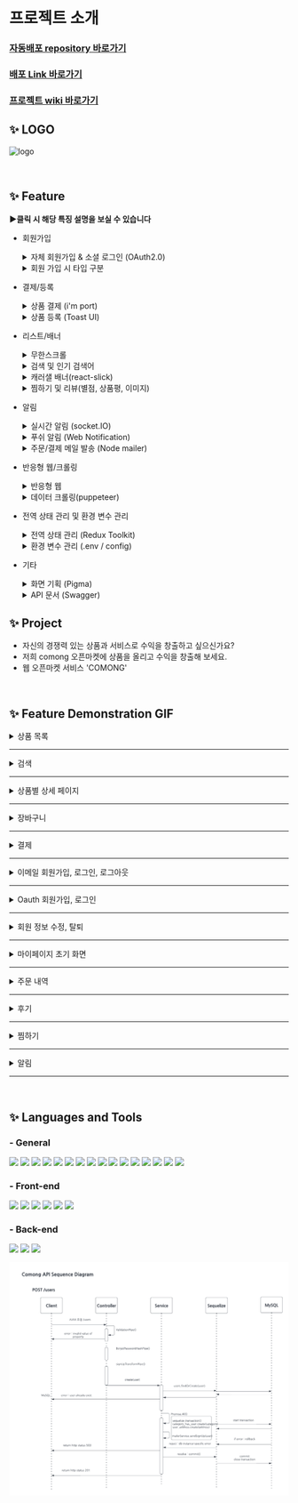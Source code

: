 # 프로젝트 소개

### [자동배포 repository 바로가기](https://github.com/onewithtruth/comong)
### [배포 Link 바로가기](https://www.comong.kr/)
### [프로젝트 wiki 바로가기](https://github.com/codestates/comong/wiki)

## ✨ LOGO

![logo](https://imagedelivery.net/BOKuAiJyROlMLXwCcBYMqQ/9cb76ebb-2ba7-4998-40d8-056e6fe5d700/public)

</br>

## ✨ Feature

<strong>▶클릭 시 해당 특징 설명을 보실 수 있습니다</strong>

- 회원가입
    <details><summary>자체 회원가입 & 소셜 로그인 (OAuth2.0)</summary>
    <ul>
        <li> OAuth2.0 소셜 회원가입 및 로그인 (네이버, 구글, 카카오 연동) </li>
    </ul>
    </details>
    <details><summary>회원 가입 시 타입 구분</summary>
    <ul>
        <li> 중첩 라우팅을 종한 회원타입 구분 </li>
        <li> 일반회원(구매만 가능), 판매회원(판매만 가능) 구분 </li>
    </ul>
    </details>

- 결제/등록
    <details><summary>상품 결제 (i'm port)</summary>
     <ul>
        <li>아임포트(i'm port) API 연동 결제 기능 구현 </li>
        <li>카드 결제 진행 가능 (데스크탑 한정)</li>
        <li>결제 진행 시 실제 금액은 빠져나가지 않음</li>
    </ul>
    </details>
    <details><summary>상품 등록 (Toast UI)</summary>
     <ul>
        <li>Toast UI editor를 활용한 상품 등록 기능</li>
        <li>Markdown 방식으로 상품 설명 텍스트 꾸미기 가능</li>
    </ul>
    </details>

- 리스트/배너
    <details><summary>무한스크롤</summary>
    <ul>
        <li>메인 페이지 상품 리스트 무한 스크롤 구현</li>
    </ul>
    </details>
    <details><summary>검색 및 인기 검색어</summary>
     <ul>
        <li>최상단 네브바에서 상품명 및 설명으로 검색 가능</li>
        <li>요청 횟수 TOP5 해당 키워드 '실시간 인기검색어'로 제공</li>
    </ul>
    </details>
    <details><summary>캐러샐 배너(react-slick)</summary>
     <ul>
        <li>reack-slick 라이브러리를 활용한 캐러샐 배너 구현</li>
        <li>배너 클릭 시 해당 상품 또는 목록 페이지로 이동</li>
    </ul>
    </details>
    <details><summary>찜하기 및 리뷰(별점, 상품평, 이미지)</summary>
     <ul>
        <li>상품 찜하기 기능 구현(마이페이지 이동 시 찜하기 목록 확인 가능)</li>
        <li>상품 구매 고객 대상 상품평 별점 및 텍스트 작성 기능</li>
    </ul>
    </details>

- 알림
    <details><summary>실시간 알림 (socket.IO)</summary>
     <ul>
        <li> Socket.IO를 활용한 구매 및 배송 정보 실시간 알림 </li>
    </ul>
    </details>
    <details><summary>푸쉬 알림 (Web Notification)</summary>
     <ul>
        <li> Web Notification API 활용한 푸쉬 알림 </li>
    </ul>
    </details>
    <details><summary>주문/결제 메일 발송 (Node mailer)</summary>
     <ul>
        <li>Node mailer를 활용한 메일 발송 (주문/결제정보 안내)</li>
    </ul>
    </details>


- 반응형 웹/크롤링
    <details><summary>반응형 웹</summary>
         - 기준</br>
         1) 모바일 (가로 767px 이하)</br>
         2) 타블렛 (가로 768px 이상 1199px 이하)</br>
         3) 데스크탑 (가로 1200px 이상)</br></br>
         - 시연 GIF</br>
      <img width="700" src="https://user-images.githubusercontent.com/86667412/170004359-a79cf983-5ca2-44c5-8975-db43d4b85959.gif"/></details>
    </details>
     <details><summary>데이터 크롤링(puppeteer)</summary>
     <ul>
        <li>summarycheerio와 puppeteer를 사용한 상품 데이터 크롤링</li>
    </ul>
    </details>
 - 전역 상태 관리 및 환경 변수 관리
     <details><summary>전역 상태 관리 (Redux Toolkit)</summary>
     <ul>
        <li>redux toolkit을 이용한 전역 상태 관리 (로그인 여부, 회원 정보 등)</li>
         <li>
             <a href="https://github.com/codestates/comong/tree/main/client/src/redux">
             Redux toolkit 코드 바로가기
             </a>
         </li>
    </ul>
        </details>
     <details><summary>환경 변수 관리 (.env / config)</summary>
     <ul>
         <li>.env : 인증 관련 정보 (gitignore에 포함) </li>
         <li>.env : API url 목록 (gitignore에 미포함) </li>
    </ul>
    </details>
    
    
- 기타
    <details><summary>화면 기획 (Pigma)</summary>
     <ul>
        <a href='https://www.figma.com/file/2pNOzhVX2JcKCHWHzh4Yc0/4-weeks-project?node-id=17%3A320'>코몽(Comong) 서비스 화면 기획 Pigma 링크</a>
    </ul>
    </details>
    <details><summary>API 문서 (Swagger)</summary>
     <ul>
        <a href='https://api.comong.kr/api/'>코몽(Comong) 서비스 API 문서 링크</a>
    </ul>
    </details>

## ✨ Project

- 자신의 경쟁력 있는 상품과 서비스로 수익을 창출하고 싶으신가요?
- 저희 comong 오픈마켓에 상품을 올리고 수익을 창출해 보세요.
- 웹 오픈마켓 서비스 'COMONG'

</br>

## ✨ Feature Demonstration GIF

<details>
  <summary> 상품 목록 </summary>

  <details>
  <summary> 메인 배너 (자동 슬라이드)</summary>
    <img width="700" src="https://user-images.githubusercontent.com/86667412/158828284-b418222d-f2d2-40ec-a9d8-899fad1d1100.gif"/>
  </details>

  <details>
  <summary> 상품 목록 (무한스크롤) </summary>
    <img width="700" src="https://user-images.githubusercontent.com/86667412/158832768-90f6f518-23cf-4d42-9b38-6c47e8ed18ce.gif"/>
  </details>
  
  <details>
  <summary> 상품 목록 (카테고리별 필터)  </summary>
    <img width="700" src="https://user-images.githubusercontent.com/86667412/158832382-c8ff7e60-a8aa-4704-b8c0-88316e2ec288.gif"/>
  </details>
  
</details>

---

<details>
  <summary> 검색 </summary>

  <details>
  <summary> 상품 검색 </summary>
    <img width="700" src="https://user-images.githubusercontent.com/86667412/158833765-129ab415-eda0-456c-b71e-10e05bff9f2c.gif"/>
  </details>
  
  <details>
  <summary> 인기검색어 </summary>
    <img width="700" src="https://user-images.githubusercontent.com/86667412/158833652-8309192f-3ecd-4399-80bc-52e94ad9f076.gif"/>
  </details>

</details>

---

<details>
  <summary> 상품별 상세 페이지 </summary>

  <details>
  <summary> 상품 사진 </summary>
    <img width="700" src="https://user-images.githubusercontent.com/86667412/158838630-164b5c36-fc3a-4c9a-8334-1397cda64b45.gif"/>
  </details>
  
  <details>
  <summary> 상품 설명 </summary>
    <img width="700" src="https://user-images.githubusercontent.com/86667412/158838734-ecebc4a1-e1c4-4790-9182-aa1ce24fdea1.gif"/>
  </details>
  
  <details>
  <summary> 상품평 </summary>
    <img width="700" src="https://user-images.githubusercontent.com/86667412/158838847-b6b46526-1cb4-461f-ada1-7360ad8bc25e.gif"/>
  </details>
  
</details>

---

<details>
  <summary> 장바구니 </summary>

  <details>
  <summary> 장바구니 담기 </summary>
    <img width="700" src="https://user-images.githubusercontent.com/86667412/158920976-9851a6e1-c839-483e-8b07-01df743efc54.gif"/>
  </details>
  
  <details>
  <summary> 장바구니 상품 개수 조절 </summary>
    <img width="700" src="https://user-images.githubusercontent.com/86667412/158921415-a812ec0a-7a8f-418c-a7ba-312e67592437.gif"/>
  </details>
  
  <details>
  <summary> 장바구니 상품 삭제 </summary>
    <img width="700" src="https://user-images.githubusercontent.com/86667412/158921258-6fa7e193-37d4-4ad2-b5f1-f847345ae3e7.gif"/>
  </details>
  
  
</details>

---

<details>
  <summary> 결제 </summary>

  <details>
  <summary> 결제 선택(장바구니) </summary>
    <img width="700" src="https://user-images.githubusercontent.com/86667412/158921854-2547fd55-1ec5-4f3c-8f51-b780095d1a61.gif"/>
  </details>

  <details>
  <summary> 결제 선택 (상품 페이지) </summary>
    <img width="700" src="https://user-images.githubusercontent.com/86667412/158921907-5dcbc0ca-0f61-453e-9cc0-11052b6d3711.gif"/>
  </details>  
  
  <details>
  <summary> 결제 주소 입력 </summary>
    <img width="700" src="https://user-images.githubusercontent.com/86667412/158925689-8a10c5d4-d81e-4ddc-a367-a4a2a00542cd.gif"/>
  </details>

  <details>
  <summary> 결제 진행 </summary>
    <img width="700" src="https://user-images.githubusercontent.com/86667412/158925748-56cc823f-a6fb-440b-9ad1-14bdbaef6bf6.gif"/>
  </details>  
  
  <details>
  <summary> 결제 카드 선택 </summary>
    <img width="700" src="https://user-images.githubusercontent.com/86667412/158925825-1eeb2797-7b0c-4b63-82de-2a125cf6deb9.gif"/>
  </details>
  
  <details>
  <summary> 결제 완료 </summary>
    <img width="700" src="https://user-images.githubusercontent.com/86667412/158925881-b08b46cd-5679-4b45-b79c-b97e8700767b.gif"/>
  </details>
  
</details>

---

<details>
  <summary> 이메일 회원가입, 로그인, 로그아웃</summary>
  
  <details>
  <summary> 회원가입 - 일반회원 </summary>
    <img width="700" src="https://user-images.githubusercontent.com/88753089/159136241-0eef747e-45c9-4929-acb1-f5036613079a.gif"/>
  </details>
  
  <details>
  <summary>회원가입 - 판매회원</summary>
    <img width="700" src="https://user-images.githubusercontent.com/88753089/159177932-2749a421-b5a2-44f1-b34d-cfdcc7fc24b9.gif"/>
  </details>

  <!-- <details>
  <summary>판매회원 (가입 신청 후 이메일)</summary>
    <img width="700" src=""/>
  </details> -->

  <details>
  <summary> 로그인 </summary>
    <img width="700" src="https://user-images.githubusercontent.com/88753089/159136262-f54070b5-cb45-425e-ab87-febf85fd566a.gif"/>
  </details>

  <details>
  <summary> 로그아웃 </summary>
    <img width="700" src="https://user-images.githubusercontent.com/88753089/159136307-a0010615-2d14-4a9a-a240-0a75ab969749.gif"/>
  </details>

</details>

---

<details>

  <summary>Oauth 회원가입, 로그인</summary>

  <details>
  <summary>네이버 - 회원가입</summary>
    <img width="700" src="https://user-images.githubusercontent.com/88753089/160566286-b3f8aee7-4468-405e-b232-d0729c3dc54b.gif"/>
  </details>

  <details>
  <summary>네이버 - 로그인</summary>
    <img width="700" src="https://user-images.githubusercontent.com/88753089/160566283-d9c88503-3cfc-4936-86ab-d38a6dd663ee.gif"/>
  </details>

  <details>
  <summary>카카오 - 회원가입</summary>
    <img width="700" src="https://user-images.githubusercontent.com/88753089/160566294-b60a1aec-a6d1-4a03-8b46-a2eb9f05452f.gif"/>
  </details>

  <details>
  <summary>카카오 - 로그인</summary>
    <img width="700" src="https://user-images.githubusercontent.com/88753089/160566291-382fa952-58e4-4df8-a40b-3535d5b2250f.gif"/>
  </details>

  <details>
  <summary>구글 - 회원가입</summary>
    <img width="700" src="https://user-images.githubusercontent.com/88753089/160566272-cdfbe576-2ce9-4969-9aef-1b6bd69ee88f.gif"/>
  </details>

  <details>
  <summary>구글 - 로그인</summary>
    <img width="700" src="https://user-images.githubusercontent.com/88753089/160566249-0ef47ce4-17ef-435e-8a46-966412649b6a.gif"/>
  </details>

</details>

---

<details>
  <summary>회원 정보 수정, 탈퇴</summary>

  <details>
    <summary>회원 정보 수정</summary>
    <img width="700" src="https://user-images.githubusercontent.com/88753089/160658064-6f7c1cbf-66a1-48a1-abc9-040cb9390052.gif"/>
  </details>

  <details>
    <summary>회원 정보 수정 (프로필 사진 변경)</summary>
    <img width="700" src="https://user-images.githubusercontent.com/88753089/160658072-c767d4c0-03f8-4775-8617-6fc6f4286526.gif"/>
  </details>

  <details>
    <summary>회원 탈퇴</summary>
    <img width="700" src="https://user-images.githubusercontent.com/88753089/160658080-1a03f1e5-a1b4-4831-a181-4f130045537c.gif"/>
  </details>

</details>

---

<details>
  <summary>마이페이지 초기 화면</summary>

  <details>
    <summary>일반 회원</summary>
    <img width="700" src="https://user-images.githubusercontent.com/88753089/159150106-f6de7f42-c115-4ea9-a8a8-85d43b4a4b71.gif"/>
  </details>

  <details>
    <summary>판매 회원</summary>
    <img width="700" src="https://user-images.githubusercontent.com/88753089/159153818-5721bc41-7eb5-4abc-8d47-41026c29dfd6.gif"/>
  </details>

</details>

---

<details>
  <summary>주문 내역</summary>

  <details>
    <summary>주문 내역 조회 (상품 상태에 따라)</summary>
    <img width="700" src="https://user-images.githubusercontent.com/88753089/160552242-d6daffa6-d8b4-4fa5-a034-11a2a4e84794.gif"/>
  </details>

  <details>
    <summary>주문 내역 조회 (상품 상태 + 기간에 따라)</summary>
    <img width="700" src="https://user-images.githubusercontent.com/88753089/160552255-388e7e4a-c129-438e-98e3-dba26bd67d9c.gif"/>
  </details>

</details>

---

<details>
  <summary>후기</summary>

  <details>
    <summary>후기 쓰기</summary>
    <img width="700" src="https://user-images.githubusercontent.com/88753089/160544983-3115ab0d-ee89-4d95-bde3-4f3a52cf80e5.gif"/>
  </details>

  <details>
    <summary>후기 쓰기 (사진 첨부)</summary>
    <img width="700" src="https://user-images.githubusercontent.com/88753089/160545061-3acad169-f8a0-492b-848b-6b0f1a5b2433.gif"/>
  </details>

  <details>
    <summary>후기 삭제</summary>
    <img width="700" src="https://user-images.githubusercontent.com/88753089/160545102-3f22f68a-d5ee-433f-8956-cd44f08b88b9.gif"/>
  </details>

</details>

---

<details>
  <summary>찜하기</summary>

  <details>
    <summary>찜하기 등록</summary>
    <img width="700" src="https://user-images.githubusercontent.com/88753089/159149861-5b01ba27-f454-4910-89b1-2f0a6ccb0dac.gif"/>
  </details>

  <details>
    <summary>찜하기 해제</summary>
    <img width="700" src="https://user-images.githubusercontent.com/88753089/159149987-eb83b06a-8f92-4f23-8d21-66dc0c3294bc.gif"/>
  </details>

</details>

---

<!-- <details>
  <summary>판매 내역</summary>

  <details>
    <summary>상세 정보 확인</summary>
    <img width="700" src=""/>
  </details>

  <details>
    <summary>진행 상태 변경 - 배송 준비 중</summary>
    <img width="700" src=""/>
  </details>

  <details>
    <summary>진행 상태 변경 - 배송 중</summary>
    <img width="700" src=""/>
  </details>

</details>

--- -->

<details>
  <summary>알림</summary>
  <details>
    <summary>알림 - 배송 준비 중</summary>
    <img width="700" src="https://user-images.githubusercontent.com/88753089/160664384-4b832fcc-d97d-48b6-ac1b-512f11dd8e21.gif"/>
  </details>

  <details>
    <summary>알림 - 배송 시작</summary>
    <img width="700" src="https://user-images.githubusercontent.com/88753089/160664378-d5c31ab2-2776-4453-aac1-4ca64214472a.gif"/>
  </details>

  <details>
    <summary>알림 읽은 경우 (색 구분, 숫자 변경)</summary>
    <img width="700" src="https://user-images.githubusercontent.com/88753089/160664389-34a8536d-5961-4e29-bc95-c82389c116cb.gif"/>
  </details>

  <details>
    <summary>알림 삭제</summary>
    <img width="700" src="https://user-images.githubusercontent.com/88753089/160664354-b781df03-a173-4aef-a5f7-cc6ded7df3f0.gif"/>
  </details>

</details>

---

 </br>

## ✨ Languages and Tools

### - General

<img src="https://img.shields.io/badge/javascript-F7DF1E?style=for-the-badge&logo=javascript&logoColor=black" height="50"> <img src="https://img.shields.io/badge/TypeScript-007396?style=for-the-badge&logo=TypeScript&logoColor=white" height="50">
<img src="https://img.shields.io/badge/Node.js-339933?style=for-the-badge&logo=Node.js&logoColor=white" height="50">
<img src="https://img.shields.io/badge/mysql-4479A1?style=for-the-badge&logo=mysql&logoColor=white" height="50">
<img src="https://img.shields.io/badge/Amazon AWS-232F3E?style=for-the-badge&logo=AmazonAWS&logoColor=white" height="50">
<img src="https://img.shields.io/badge/Cloudflare-F38020?style=for-the-badge&logo=Cloudflare&logoColor=white" height="50">
<img src="https://img.shields.io/badge/Socket.io-010101?style=for-the-badge&logo=Socket.io&logoColor=white" height="50">
<img src="https://img.shields.io/badge/Git-003545?style=for-the-badge&logo=Git&logoColor=white" height="50">
<img src="https://img.shields.io/badge/github-181717?style=for-the-badge&logo=github&logoColor=white" height="50">
<img src="https://img.shields.io/badge/Ubuntu-E95420?style=for-the-badge&logo=Ubuntu&logoColor=black" height="50">
<img src="https://img.shields.io/badge/mac OS-000000?style=for-the-badge&logo=macOS&logoColor=white" height="50">
<img src="https://img.shields.io/badge/Windows-61DAFB?style=for-the-badge&logo=Windows&logoColor=black" height="50">
<img src="https://img.shields.io/badge/Discord-1572B6?style=for-the-badge&logo=Discord&logoColor=white" height="50">
<img src="https://img.shields.io/badge/Visual Studio Code-007ACC?style=for-the-badge&logo=VisualStudioCode&logoColor=white" height="50">
<img src="https://img.shields.io/badge/Postman-FF6C37?style=for-the-badge&logo=Postman&logoColor=white" height="50">
<img src="https://img.shields.io/badge/PowerShell-5391FE?style=for-the-badge&logo=PowerShell&logoColor=white" height="50">

### - Front-end

<img src="https://img.shields.io/badge/react-61DAFB?style=for-the-badge&logo=react&logoColor=black" height="50"> <img src="https://img.shields.io/badge/Redux-764ABC?style=for-the-badge&logo=Redux&logoColor=black" height="50">
<img src="https://img.shields.io/badge/Redux toolkit-764ABC?style=for-the-badge&logo=Redux&logoColor=black" height="50">
<img src="https://img.shields.io/badge/html-E34F26?style=for-the-badge&logo=html5&logoColor=white" height="50">
<img src="https://img.shields.io/badge/css-1572B6?style=for-the-badge&logo=css3&logoColor=white" height="50">
<img src="https://img.shields.io/badge/styled components-DB7093?style=for-the-badge&logo=styled-components&logoColor=black" height="50">

### - Back-end

<img src="https://img.shields.io/badge/nestjs-E0234E?style=for-the-badge&logo=nestjs&logoColor=white" height="50"> <img src="https://img.shields.io/badge/Express-000000?style=for-the-badge&logo=Express&logoColor=white" height="50">
<img src="https://img.shields.io/badge/Sequelize-0769AD?style=for-the-badge&logo=Sequelize&logoColor=white" height="50">

<img src="https://raw.githubusercontent.com/dahyeon11/resource_storage/ec6baa63e2e2673c273841d2dd7c3238444c4a0a/Blank%20diagram%20(1).png">

<!-- ### - Others..

<img src="https://img.shields.io/badge/Coffee-5B4638?style=for-the-badge&logo=BuyMeACoffee&logoColor=white" height="50"> -->
